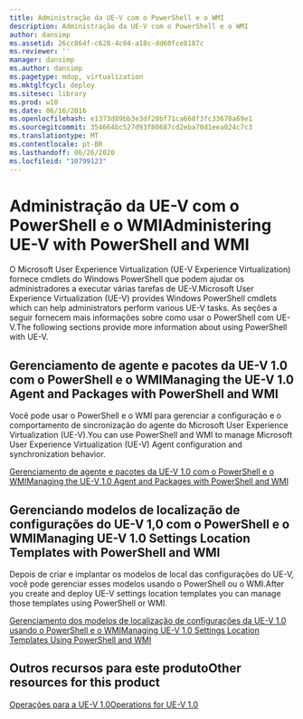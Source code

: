 ```yaml
---
title: Administração da UE-V com o PowerShell e o WMI
description: Administração da UE-V com o PowerShell e o WMI
author: dansimp
ms.assetid: 26cc864f-c628-4c04-a18c-dd60fce8187c
ms.reviewer: ''
manager: dansimp
ms.author: dansimp
ms.pagetype: mdop, virtualization
ms.mktglfcycl: deploy
ms.sitesec: library
ms.prod: w10
ms.date: 06/16/2016
ms.openlocfilehash: e1373d89bb3e3df20bf71ca668f3fc33670a69e1
ms.sourcegitcommit: 354664bc527d93f80687cd2eba70d1eea024c7c3
ms.translationtype: MT
ms.contentlocale: pt-BR
ms.lasthandoff: 06/26/2020
ms.locfileid: "10799123"
---
```

# <span data-ttu-id="2155b-103">Administração da UE-V com o PowerShell e o WMI</span><span class="sxs-lookup"><span data-stu-id="2155b-103">Administering UE-V with PowerShell and WMI</span></span>


<span data-ttu-id="2155b-104">O Microsoft User Experience Virtualization (UE-V Experience Virtualization) fornece cmdlets do Windows PowerShell que podem ajudar os administradores a executar várias tarefas de UE-V.</span><span class="sxs-lookup"><span data-stu-id="2155b-104">Microsoft User Experience Virtualization (UE-V) provides Windows PowerShell cmdlets which can help administrators perform various UE-V tasks.</span></span> <span data-ttu-id="2155b-105">As seções a seguir fornecem mais informações sobre como usar o PowerShell com UE-V.</span><span class="sxs-lookup"><span data-stu-id="2155b-105">The following sections provide more information about using PowerShell with UE-V.</span></span>

## <span data-ttu-id="2155b-106">Gerenciamento de agente e pacotes da UE-V 1.0 com o PowerShell e o WMI</span><span class="sxs-lookup"><span data-stu-id="2155b-106">Managing the UE-V 1.0 Agent and Packages with PowerShell and WMI</span></span>


<span data-ttu-id="2155b-107">Você pode usar o PowerShell e o WMI para gerenciar a configuração e o comportamento de sincronização do agente do Microsoft User Experience Virtualization (UE-V).</span><span class="sxs-lookup"><span data-stu-id="2155b-107">You can use PowerShell and WMI to manage Microsoft User Experience Virtualization (UE-V) Agent configuration and synchronization behavior.</span></span>

[<span data-ttu-id="2155b-108">Gerenciamento de agente e pacotes da UE-V 1.0 com o PowerShell e o WMI</span><span class="sxs-lookup"><span data-stu-id="2155b-108">Managing the UE-V 1.0 Agent and Packages with PowerShell and WMI</span></span>](managing-the-ue-v-10-agent-and-packages-with-powershell-and-wmi.md)

## <span data-ttu-id="2155b-109">Gerenciando modelos de localização de configurações do UE-V 1,0 com o PowerShell e o WMI</span><span class="sxs-lookup"><span data-stu-id="2155b-109">Managing UE-V 1.0 Settings Location Templates with PowerShell and WMI</span></span>


<span data-ttu-id="2155b-110">Depois de criar e implantar os modelos de local das configurações do UE-V, você pode gerenciar esses modelos usando o PowerShell ou o WMI.</span><span class="sxs-lookup"><span data-stu-id="2155b-110">After you create and deploy UE-V settings location templates you can manage those templates using PowerShell or WMI.</span></span>

[<span data-ttu-id="2155b-111">Gerenciamento dos modelos de localização de configurações da UE-V 1.0 usando o PowerShell e o WMI</span><span class="sxs-lookup"><span data-stu-id="2155b-111">Managing UE-V 1.0 Settings Location Templates Using PowerShell and WMI</span></span>](managing-ue-v-10-settings-location-templates-using-powershell-and-wmi.md)

## <span data-ttu-id="2155b-112">Outros recursos para este produto</span><span class="sxs-lookup"><span data-stu-id="2155b-112">Other resources for this product</span></span>


[<span data-ttu-id="2155b-113">Operações para a UE-V 1.0</span><span class="sxs-lookup"><span data-stu-id="2155b-113">Operations for UE-V 1.0</span></span>](operations-for-ue-v-10.md)

 

 





